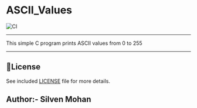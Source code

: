 # ASCII_Values

![CI](https://github.com/silven-mohan/ASCII_Values/actions/workflows/.github/workflows/main.yml/badge.svg)

-----
This simple C program prints ASCII values from 0 to 255

----

## 📃License

  See included [LICENSE](./LICENSE) file for more details.

## Author:- Silven Mohan
